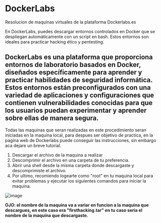 # DockerLabs
Resolucion de maquinas virtuales de la plataforma Dockerlabs.es

En DockerLabs, puedes descargar entornos controlados en Docker que se despliegan automáticamente con un script en bash. Estos entornos son ideales para practicar hacking ético y pentesting.

DockerLabs es una plataforma que proporciona entornos de laboratorio basados en Docker, diseñados específicamente para aprender y practicar habilidades de seguridad informática. Estos entornos están preconfigurados con una variedad de aplicaciones y configuraciones que contienen vulnerabilidades conocidas para que los usuarios puedan experimentar y aprender sobre ellas de manera segura.
--------------------------------------
Todas las maquinas que seran realizadas en este procedimiento seran iniciadas en la maquina local, para despues ser objetivo de practica, en la pagina web de Dockerlabs puede conseguir las instrucciones, sin embargo aca dejare un breve tutorial.

1) Descargar el archivo de la maquina a realizar
2) Descomprimir el archivo en una carpeta de tu preferencia.
3) Abrir una shell desde la misma carpeta donde descargaste y descomprimiste el archivo.
4) Por ultimo, recomiendo logearte como "root" en tu maquina local para evitar problemas y ejecutar los siguientes comandos para iniciar la maquina.

![image](https://github.com/user-attachments/assets/ee6b1581-333a-4295-b9b5-11524a027d8c)

**OJO: el nombre de la maquina va a variar en funcion a la maquina que descargues, en este caso era "firsthacking.tar" en tu caso seria el nombre de la maquina que descargaste.**
